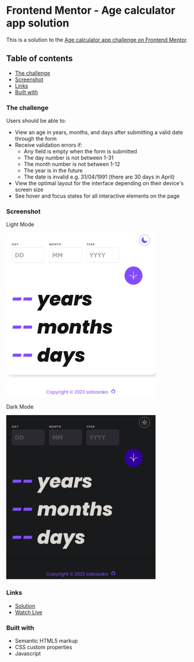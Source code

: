 # Frontend Mentor - Age calculator app solution

This is a solution to the [Age calculator app challenge on Frontend Mentor](https://www.frontendmentor.io/challenges/age-calculator-app-dF9DFFpj-Q).

## Table of contents

* [The challenge](#the-challenge)
* [Screenshot](#screenshot)
* [Links](#links)
* [Built with](#built-with)

### The challenge

Users should be able to:

* View an age in years, months, and days after submitting a valid date through the form
* Receive validation errors if:
  * Any field is empty when the form is submitted
  * The day number is not between 1-31
  * The month number is not between 1-12
  * The year is in the future
  * The date is invalid e.g. 31/04/1991 (there are 30 days in April)
* View the optimal layout for the interface depending on their device's screen size
* See hover and focus states for all interactive elements on the page

### Screenshot

Light Mode

<img src="./Screenshots/light-mode.png" alt="Calculator app light mode" width="400px"/>

Dark Mode

<img src="./Screenshots/dark-mode.png" alt="Calculator app dark mode" width="400px"/>

### Links
* [Solution](https://github.com/sabasako/Age-Calculator/)
* [Watch Live](https://sabasako.github.io/Age-Calculator/)

### Built with

* Semantic HTML5 markup
* CSS custom properties
* Javascript
  
